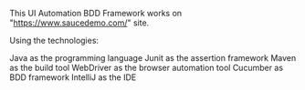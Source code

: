 This UI Automation BDD Framework works on "https://www.saucedemo.com/" site.

Using the technologies:

Java as the programming language
Junit as the assertion framework
Maven as the build tool
WebDriver as the browser automation tool
Cucumber as BDD framework
IntelliJ as the IDE
